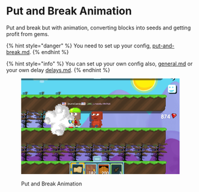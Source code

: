 # Put and Break Animation

Put and break but with animation, converting blocks into seeds and getting profit from gems.

{% hint style="danger" %}
You need to set up your config, [put-and-break.md](../customizing-your-configuration/customizable-configuration/options/put-and-break.md "mention").
{% endhint %}

{% hint style="info" %}
You can set up your own config also, [general.md](../customizing-your-configuration/customizable-configuration/general.md "mention") or your own delay [delays.md](../customizing-your-configuration/customizable-configuration/delays.md "mention").
{% endhint %}

<figure><img src="../.gitbook/assets/Put and Break Animation.gif" alt=""><figcaption><p>Put and Break Animation</p></figcaption></figure>

